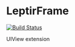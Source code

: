 # LeptirFrame

[![Build Status](https://travis-ci.org/jakouk/LeptirFrame.svg?branch=master)](https://travis-ci.org/jakouk/LeptirFrame)

UIView extension


